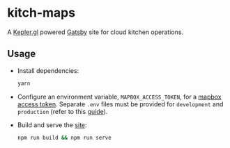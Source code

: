 # kitch-maps

A [Kepler.gl](https://github.com/keplergl/kepler.gl) powered [Gatsby](https://github.com/gatsbyjs/gatsby) site for cloud kitchen operations.

## Usage

- Install dependencies:

  ```bash
  yarn
  ```

- Configure an environment variable, `MAPBOX_ACCESS_TOKEN`, for a [mapbox access token](https://docs.mapbox.com/help/glossary/access-token/).
  Separate `.env` files must be provided for `development` and `production` (refer to this [guide](https://www.gatsbyjs.com/docs/how-to/local-development/environment-variables/)).

- Build and serve the [site](https://localhost:9000):

  ```bash
  npm run build && npm run serve
  ```
